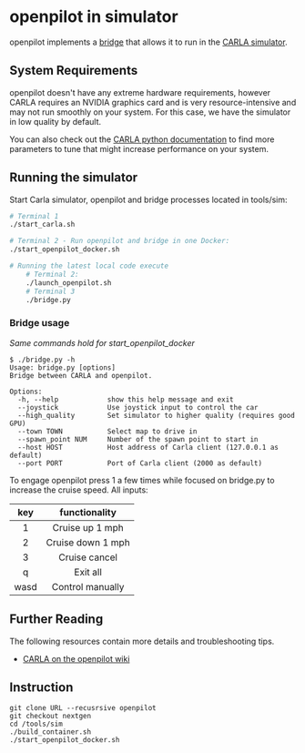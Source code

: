 openpilot in simulator
=====================

openpilot implements a [bridge](bridge.py) that allows it to run in the [CARLA simulator](https://carla.org/).

## System Requirements

openpilot doesn't have any extreme hardware requirements, however CARLA requires an NVIDIA graphics card and is very resource-intensive and may not run smoothly on your system.
For this case, we have the simulator in low quality by default.

You can also check out the [CARLA python documentation](https://carla.readthedocs.io/en/latest/python_api/) to find more parameters to tune that might increase performance on your system.

## Running the simulator
Start Carla simulator, openpilot and bridge processes located in tools/sim:
``` bash
# Terminal 1
./start_carla.sh

# Terminal 2 - Run openpilot and bridge in one Docker:
./start_openpilot_docker.sh

# Running the latest local code execute
    # Terminal 2:
    ./launch_openpilot.sh
    # Terminal 3
    ./bridge.py
```

### Bridge usage
_Same commands hold for start_openpilot_docker_
```
$ ./bridge.py -h
Usage: bridge.py [options]
Bridge between CARLA and openpilot.

Options:
  -h, --help            show this help message and exit
  --joystick            Use joystick input to control the car
  --high_quality        Set simulator to higher quality (requires good GPU)
  --town TOWN           Select map to drive in
  --spawn_point NUM     Number of the spawn point to start in
  --host HOST           Host address of Carla client (127.0.0.1 as default)
  --port PORT           Port of Carla client (2000 as default)
```

To engage openpilot press 1 a few times while focused on bridge.py to increase the cruise speed.
All inputs:

| key  |   functionality   |
|:----:|:-----------------:|
|  1   |  Cruise up 1 mph  |
|  2   | Cruise down 1 mph |
|  3   |   Cruise cancel   |
|  q   |     Exit all      |
| wasd | Control manually  |

## Further Reading

The following resources contain more details and troubleshooting tips.
* [CARLA on the openpilot wiki](https://github.com/commaai/openpilot/wiki/CARLA)


## Instruction
```
git clone URL --recusrsive openpilot
git checkout nextgen
cd /tools/sim
./build_container.sh
./start_openpilot_docker.sh
```

